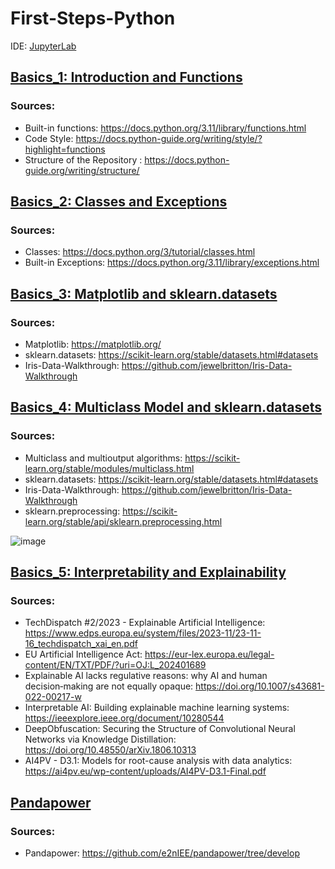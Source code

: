 # First-Steps-Python

IDE: [JupyterLab](https://jupyter.org/)

## [Basics_1: Introduction and Functions](https://github.com/asofcs/First-Steps-Python/tree/Basics_1)
### Sources:
- Built-in functions: https://docs.python.org/3.11/library/functions.html
- Code Style: https://docs.python-guide.org/writing/style/?highlight=functions
- Structure of the Repository : https://docs.python-guide.org/writing/structure/


## [Basics_2: Classes and Exceptions](https://github.com/asofcs/First-Steps-Python/tree/Basics_2)
### Sources:
- Classes: https://docs.python.org/3/tutorial/classes.html
- Built-in Exceptions: https://docs.python.org/3.11/library/exceptions.html


## [Basics_3: Matplotlib and sklearn.datasets](https://github.com/asofcs/First-Steps-Python/tree/Basics_3)
### Sources:
- Matplotlib: https://matplotlib.org/
- sklearn.datasets: https://scikit-learn.org/stable/datasets.html#datasets
- Iris-Data-Walkthrough: https://github.com/jewelbritton/Iris-Data-Walkthrough

## [Basics_4: Multiclass Model and sklearn.datasets](https://github.com/asofcs/First-Steps-Python/tree/Basics_4)
### Sources:
- Multiclass and multioutput algorithms: https://scikit-learn.org/stable/modules/multiclass.html
- sklearn.datasets: https://scikit-learn.org/stable/datasets.html#datasets
- Iris-Data-Walkthrough: https://github.com/jewelbritton/Iris-Data-Walkthrough
- sklearn.preprocessing: https://scikit-learn.org/stable/api/sklearn.preprocessing.html

![image](https://github.com/user-attachments/assets/c635eeae-5ac6-4525-99bf-487e68bc42a6)

## [Basics_5: Interpretability and Explainability](https://github.com/asofcs/First-Steps-Python/tree/Basics_5)
### Sources:
- TechDispatch #2/2023 - Explainable Artificial Intelligence: https://www.edps.europa.eu/system/files/2023-11/23-11-16_techdispatch_xai_en.pdf
- EU Artificial Intelligence Act: https://eur-lex.europa.eu/legal-content/EN/TXT/PDF/?uri=OJ:L_202401689
- Explainable AI lacks regulative reasons: why AI and human decision‑making are not equally opaque: https://doi.org/10.1007/s43681-022-00217-w
- Interpretable AI: Building explainable machine learning systems: https://ieeexplore.ieee.org/document/10280544
- DeepObfuscation: Securing the Structure of Convolutional Neural Networks via Knowledge Distillation: https://doi.org/10.48550/arXiv.1806.10313
- AI4PV - D3.1: Models for root-cause analysis with data analytics: https://ai4pv.eu/wp-content/uploads/AI4PV-D3.1-Final.pdf

## [Pandapower](https://github.com/asofcs/First-Steps-Python/tree/Pandapower)
### Sources:
- Pandapower: https://github.com/e2nIEE/pandapower/tree/develop
